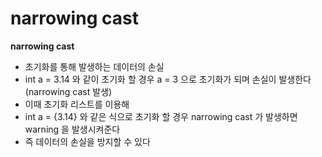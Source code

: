 # narrowing cast

**narrowing cast**

- 초기화를 통해 발생하는 데이터의 손실
- int a = 3.14 와 같이 초기화 할 경우 a = 3 으로 초기화가 되며 손실이 발생한다 (narrowing cast 발생)
- 이때 초기화 리스트를 이용해
- int a = {3.14} 와 같은 식으로 초기화 할 경우 narrowing cast 가 발생하면 warning 을 발생시켜준다
- 즉 데이터의 손실을 방지할 수 있다